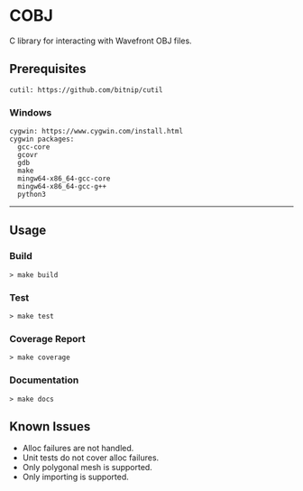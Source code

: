 # COBJ

C library for interacting with Wavefront OBJ files.

## Prerequisites
```
cutil: https://github.com/bitnip/cutil
```
### Windows
```
cygwin: https://www.cygwin.com/install.html
cygwin packages:
  gcc-core
  gcovr
  gdb
  make
  mingw64-x86_64-gcc-core
  mingw64-x86_64-gcc-g++
  python3
```
---

## Usage

### Build

`> make build`

### Test
`> make test`

### Coverage Report
`> make coverage`

### Documentation
`> make docs`

## Known Issues
- Alloc failures are not handled.
- Unit tests do not cover alloc failures.
- Only polygonal mesh is supported.
- Only importing is supported.
